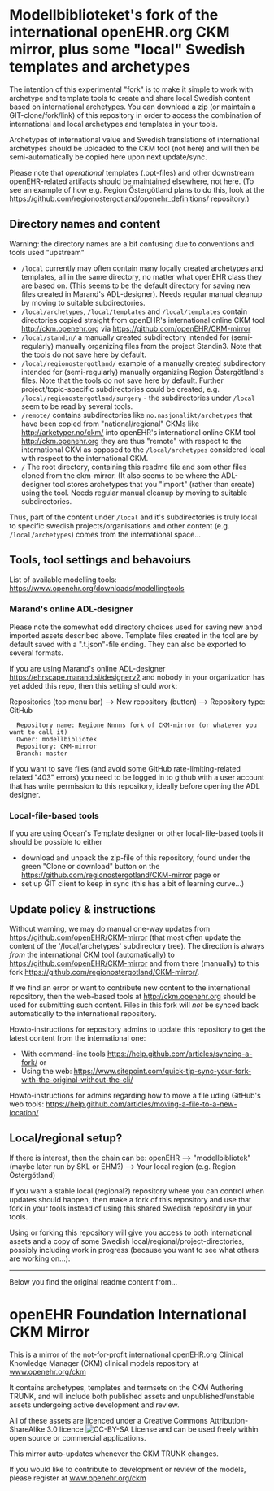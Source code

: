 Modellbiblioteket's fork of the international openEHR.org CKM mirror, plus some "local" Swedish templates and archetypes
===========================================================================================================
The intention of this experimental "fork" is to make it simple to work with archetype and template tools to create and share local Swedish content based on international archetypes. You can download a zip (or maintain a GIT-clone/fork/link) of this repository in order to access the combination of international and local archetypes and templates in your tools.

Archetypes of international value and Swedish translations of international archetypes should be uploaded to the CKM tool (not here) and will then be semi-automatically be copied here upon next update/sync.

Please note that _operational_ templates (.opt-files) and other downstream openEHR-related artifacts should be maintained elsewhere, not here. (To see an example of how e.g. Region Östergötland plans to do this, look at the https://github.com/regionostergotland/openehr_definitions/ repository.)

Directory names and content
---------------------------
Warning: the directory names are a bit confusing due to conventions and tools used "upstream"

* `/local`  currently may often contain many locally created archetypes and templates, all in the same directory, no matter what openEHR class they are based on. (This seems to be the default directory for saving new files created in Marand's ADL-designer). Needs regular manual cleanup by moving to suitable subdirectories.
* `/local/archetypes`, `/local/templates` and `/local/templates` contain directories copied straight from openEHR's international online CKM tool http://ckm.openehr.org via https://github.com/openEHR/CKM-mirror
* `/local/standin/` a manually created subdirectory intended for (semi-regularly) manually organizing files from the project Standin3. Note that the tools do not save here by default.
* `/local/regionostergotland/` example of a manually created subdirectory intended for (semi-regularly) manually organizing Region Östergötland's files. Note that the tools do not save here by default. Further project/topic-specific subdirectories could be created, e.g. `/local/regionostergotland/surgery` - the subdirectories under `/local` seem to be read by several tools.
* `/remote/` contains subdirectories like `no.nasjonalikt/archetypes` that have been copied from "national/regional" CKMs like http://arketyper.no/ckm/ into openEHR's international online CKM tool http://ckm.openehr.org they are thus "remote" with respect to the international CKM as opposed to the `/local/archetypes` considered local with respect to the international CKM. 
* `/` The root directory, containing this readme file and som other files cloned from the ckm-mirror. (It also seems to be where the ADL-designer tool stores archetypes that you "import" (rather than create) using the tool. Needs regular manual cleanup by moving to suitable subdirectories.

Thus, part of the content under `/local` and it's subdirectories is truly local to specific swedish projects/organisations and other content (e.g. `/local/archetypes`) comes from the international space...

Tools, tool settings and behavoiurs
-------------
List of available modelling tools: https://www.openehr.org/downloads/modellingtools

### Marand's online ADL-designer
Please note the somewhat odd directory choices used for saving new anbd imported assets described above. Template files created in the tool are by default saved with a ".t.json"-file ending. They can also be exported to several formats.

If you are using Marand's online ADL-designer https://ehrscape.marand.si/designerv2 and nobody in your organization has yet added this repo, then this setting should work:

Repositories (top menu bar) --> New repository (button) --> Repository type: GitHub
```
  Repository name: Regione Nnnns fork of CKM-mirror (or whatever you want to call it)  
  Owner: modellbibliotek
  Repository: CKM-mirror
  Branch: master
```

If you want to save files (and avoid some GitHub rate-limiting-related related "403" errors) you need to be logged in to github with a user account that has write permission to this repository, ideally before opening the ADL designer.

### Local-file-based tools
If you are using Ocean's Template designer or other local-file-based tools it should be possible to either 
* download and unpack the zip-file of this repository, found under the green "Clone or download" button on the https://github.com/regionostergotland/CKM-mirror page or
* set up GIT client to keep in sync (this has a bit of learning curve...)

Update policy & instructions
----------------------------
Without warning, we may do manual one-way updates from https://github.com/openEHR/CKM-mirror (that most often update the content of the '/local/archetypes' subdirectory tree). The direction is always _from_ the international CKM tool (automatically) to https://github.com/openEHR/CKM-mirror and from there (manually) to this fork https://github.com/regionostergotland/CKM-mirror/.

If we find an error or want to contribute new content to the international repository, then the web-based tools at http://ckm.openehr.org should be used for submitting such content. Files in this fork will _not_ be synced back automatically to the international repository.

Howto-instructions for repository admins to update this repository to get the latest content from the international one: 
* With command-line tools https://help.github.com/articles/syncing-a-fork/ or
* Using the web: https://www.sitepoint.com/quick-tip-sync-your-fork-with-the-original-without-the-cli/

Howto-instructions for admins regarding how to move a file uding GitHub's web tools: https://help.github.com/articles/moving-a-file-to-a-new-location/

Local/regional setup?
----------------------
If there is interest, then the chain can be: openEHR --> "modellbibliotek" (maybe later run by SKL or EHM?) --> Your local region (e.g. Region Östergötland) 

If you want a stable local (regional?) repository where you can control when updates should happen, then make a fork of this repository and use that fork in your tools instead of using this shared Swedish repository in your tools. 

Using or forking this repository will give you access to both international assets and a copy of some Swedish local/regional/project-directories, possibly including work in progress (because you want to see what others are working on...).

--------------

Below you find the original readme content from...

openEHR Foundation International CKM Mirror 
===========================================

This is a mirror of the not-for-profit international openEHR.org Clinical Knowledge Manager (CKM) clinical models repository at www.openehr.org/ckm

It contains archetypes, templates and termsets on the CKM Authoring TRUNK, and will include both published assets and unpublished/unstable assets undergoing active development and review.

All of these assets are licenced under a Creative Commons Attribution-ShareAlike 3.0 licence ![CC-BY-SA License](https://i.creativecommons.org/l/by-sa/3.0/88x31.png) and can be used freely within open source or commercial applications.

This mirror auto-updates whenever the CKM TRUNK changes.

If you would like to contribute to development or review of the models, please register at www.openehr.org/ckm



